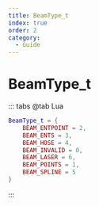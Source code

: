 ```yaml
---
title: BeamType_t
index: true
order: 2
category:
  - Guide
---
```


# BeamType_t
::: tabs
@tab Lua
```lua
BeamType_t = {
    BEAM_ENTPOINT = 2,
    BEAM_ENTS = 3,
    BEAM_HOSE = 4,
    BEAM_INVALID = 0,
    BEAM_LASER = 6,
    BEAM_POINTS = 1,
    BEAM_SPLINE = 5
}
```
:::